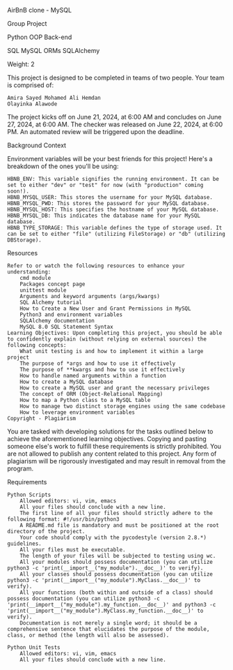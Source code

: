 AirBnB clone - MySQL

Group Project

Python OOP Back-end

 SQL MySQL ORMs SQLAlchemy

Weight: 2

This project is designed to be completed in teams of two people. Your team is comprised of:

    Amira Sayed Mohamed Ali Hemdan
    Olayinka Alawode

The project kicks off on June 21, 2024, at 6:00 AM and concludes on June 27, 2024, at 6:00 AM. The checker was released on June 22, 2024, at 6:00 PM. An automated review will be triggered upon the deadline.

Background Context

Environment variables will be your best friends for this project! Here's a breakdown of the ones you'll be using:

    HBNB_ENV: This variable signifies the running environment. It can be set to either "dev" or "test" for now (with "production" coming soon!).
    HBNB_MYSQL_USER: This stores the username for your MySQL database.
    HBNB_MYSQL_PWD: This stores the password for your MySQL database.
    HBNB_MYSQL_HOST: This specifies the hostname of your MySQL database.
    HBNB_MYSQL_DB: This indicates the database name for your MySQL database.
    HBNB_TYPE_STORAGE: This variable defines the type of storage used. It can be set to either "file" (utilizing FileStorage) or "db" (utilizing DBStorage).

Resources

    Refer to or watch the following resources to enhance your understanding:
        cmd module
        Packages concept page
        unittest module
        Arguments and keyword arguments (args/kwargs)
        SQL Alchemy tutorial
        How to Create a New User and Grant Permissions in MySQL
        Python3 and environment variables
        SQLAlchemy documentation
        MySQL 8.0 SQL Statement Syntax
    Learning Objectives: Upon completing this project, you should be able to confidently explain (without relying on external sources) the following concepts:
        What unit testing is and how to implement it within a large project
        The purpose of *args and how to use it effectively
        The purpose of **kwargs and how to use it effectively
        How to handle named arguments within a function
        How to create a MySQL database
        How to create a MySQL user and grant the necessary privileges
        The concept of ORM (Object-Relational Mapping)
        How to map a Python class to a MySQL table
        How to manage two distinct storage engines using the same codebase
        How to leverage environment variables
    Copyright - Plagiarism

You are tasked with developing solutions for the tasks outlined below to achieve the aforementioned learning objectives. Copying and pasting someone else's work to fulfill these requirements is strictly prohibited. You are not allowed to publish any content related to this project. Any form of plagiarism will be rigorously investigated and may result in removal from the program.

Requirements

    Python Scripts
        Allowed editors: vi, vim, emacs
        All your files should conclude with a new line.
        The first line of all your files should strictly adhere to the following format: #!/usr/bin/python3
        A README.md file is mandatory and must be positioned at the root directory of the project.
        Your code should comply with the pycodestyle (version 2.8.*) guidelines.
        All your files must be executable.
        The length of your files will be subjected to testing using wc.
        All your modules should possess documentation (you can utilize python3 -c 'print(__import__("my_module").__doc__)' to verify).
        All your classes should possess documentation (you can utilize python3 -c 'print(__import__("my_module").MyClass.__doc__)' to verify).
        All your functions (both within and outside of a class) should possess documentation (you can utilize python3 -c 'print(__import__("my_module").my_function.__doc__)' and python3 -c 'print(__import__("my_module").MyClass.my_function.__doc__)' to verify).
        Documentation is not merely a single word; it should be a comprehensive sentence that elucidates the purpose of the module, class, or method (the length will also be assessed).

    Python Unit Tests
        Allowed editors: vi, vim, emacs
        All your files should conclude with a new line.


